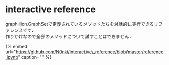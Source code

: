 # interactive reference

graphillion.GraphSetで定義されているメソッドたちを対話的に実行できるリファレンスです．  
作りかけなので全部のメソッドについて試すことはできません．

{% embed url="https://github.com/N0nki/interactive\_reference/blob/master/reference.ipynb" caption="" %}

